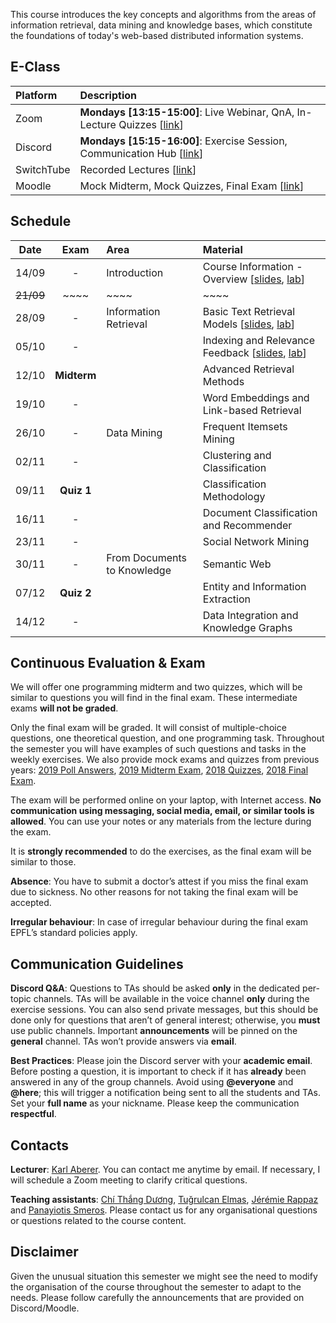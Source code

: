  This course introduces the key concepts and algorithms from the areas of information retrieval, data mining and knowledge bases, which constitute the foundations of today's web-based distributed information systems. 

## E-Class

| Platform | Description  |
|:---------|:-----------|
Zoom | **Mondays [13:15-15:00]**: Live Webinar, QnA, In-Lecture Quizzes [[link](https://epfl.zoom.us/j/96988744528)] |
Discord |  **Mondays [15:15-16:00]**: Exercise Session, Communication Hub [[link](https://discord.gg/rQ7cen3)] |
SwitchTube | Recorded Lectures [[link](https://tube.switch.ch/channels/45c71cb4)]|
Moodle | Mock Midterm, Mock Quizzes, Final Exam [[link](https://moodle.epfl.ch/user/view.php?course=4051)]



## Schedule

| Date      | Exam        | Area                        | Material                                                        |
|:---------:|:-----------:|:----------------------------|:----------------------------------------------------------------|
| 14/09     | -           | Introduction                | Course Information - Overview [[slides][1p], [lab][1l]]         |
| ~~21/09~~ | ~~~~        | ~~~~                        | ~~~~                                                            |
| 28/09     | -           | Information Retrieval       | Basic Text Retrieval Models [[slides][2p], [lab][2l]]           |
| 05/10     | -           |                             | Indexing and Relevance Feedback [[slides][3p], [lab][3l]]       |
| 12/10     | **Midterm** |                             | Advanced Retrieval Methods <!--[[slides][4p], [lab][4l]]--> |
| 19/10     | -           |                             | Word Embeddings and Link-based Retrieval <!--[[slides][5p], [lab][5l]]--> |
| 26/10     | -           | Data Mining                 | Frequent Itemsets Mining <!--[[slides][6p], [lab][6l]]--> |
| 02/11     | -           |                             | Clustering and Classification <!--[[slides][7p], [lab][7l]]--> |
| 09/11     | **Quiz 1**  |                             | Classification Methodology <!--[[slides][8p], [lab][8l]]--> |
| 16/11     | -           |                             | Document Classification and Recommender <!--[[slides][9p], [lab][9l]]--> |
| 23/11     | -           |                             | Social Network Mining <!--[[slides][10p], [lab][10l]]--> |
| 30/11     | -           | From Documents to Knowledge | Semantic Web <!--[[slides][11p], [lab][11l]]--> |
| 07/12     | **Quiz 2**  |                             | Entity and Information Extraction <!--[[slides][12p], [lab][12l]]--> |
| 14/12     | -           |                             | Data Integration and Knowledge Graphs <!--[[slides][13p], [lab][13l]]--> |


## Continuous Evaluation & Exam

We will offer one programming midterm and two quizzes, which will be similar to questions you will find in the final exam. These intermediate exams **will not be graded**.

Only the final exam will be graded. It will consist of multiple-choice questions, one theoretical question, and one programming task. Throughout the semester you will have examples of such questions and tasks in the weekly exercises. We also provide mock exams and quizzes from previous years:
[2019 Poll Answers](https://github.com/LSIR/DIS/blob/master/Extras/2019-Polls), [2019 Midterm Exam](https://github.com/LSIR/DIS/blob/master/Extras/2019-Midterm), [2018 Quizzes](https://github.com/LSIR/DIS/blob/master/Extras/2018-Quizzes), [2018 Final Exam](https://github.com/LSIR/DIS/blob/master/Extras/2018-Final).


The exam will be performed online on your laptop, with Internet access. **No communication using messaging, social media, email, or similar tools is allowed**. You can use your notes or any materials from the lecture during the exam.

It is **strongly recommended** to do the exercises, as the final exam will be similar to those.

**Absence**: You have to submit a doctor’s attest if you miss the final exam due to sickness. No other reasons for not taking the final exam will be accepted. 

**Irregular behaviour**: In case of irregular behaviour during the final exam EPFL’s standard policies apply.


## Communication Guidelines

**Discord Q&A**: Questions to TAs should be asked **only** in the dedicated per-topic channels. TAs will be available in the voice channel **only** during the exercise sessions. You can also send private messages, but this should be done only for questions that aren’t of general interest; otherwise, you **must** use public channels. Important **announcements** will be pinned on the **general** channel. TAs won’t provide answers via **email**.

**Best Practices**: Please join the Discord server with your **academic email**. Before posting a question, it is important to check if it has **already** been answered in any of the group channels. Avoid using **@everyone** and **@here**; this will trigger a notification being sent to all the students and TAs. Set your **full name** as your nickname. Please keep the communication **respectful**.


## Contacts

**Lecturer**: [Karl Aberer](http://lsir.epfl.ch/aberer).
You can contact me anytime by email. If necessary, I will schedule a Zoom meeting to clarify critical questions.

**Teaching assistants**: [Chí Thắng Dương](https://people.epfl.ch/thang.duong), [Tuğrulcan Elmas](https://people.epfl.ch/tugrulcan.elmas), [Jérémie Rappaz](https://people.epfl.ch/jeremie.rappaz) and [Panayiotis Smeros](https://people.epfl.ch/panayiotis.smeros).
Please contact us for any organisational questions or questions related to the course content.

## Disclaimer

Given the unusual situation this semester we might see the need to modify the organisation of the course throughout the semester to adapt to the needs. Please follow carefully the announcements that are provided on Discord/Moodle.


[1p]:https://github.com/LSIR/DIS/blob/master/Lectures/week%201
[2p]:https://github.com/LSIR/DIS/blob/master/Lectures/week%202
[3p]:https://github.com/LSIR/DIS/blob/master/Lectures/week%203
[4p]:https://github.com/LSIR/DIS/blob/master/Lectures/week%204
[5p]:https://github.com/LSIR/DIS/blob/master/Lectures/week%205
[6p]:https://github.com/LSIR/DIS/blob/master/Lectures/week%206
[7p]:https://github.com/LSIR/DIS/blob/master/Lectures/week%207
[8p]:https://github.com/LSIR/DIS/blob/master/Lectures/week%208
[9p]:https://github.com/LSIR/DIS/blob/master/Lectures/week%209
[10p]:https://github.com/LSIR/DIS/blob/master/Lectures/week%2010
[11p]:https://github.com/LSIR/DIS/blob/master/Lectures/week%2011
[12p]:https://github.com/LSIR/DIS/blob/master/Lectures/week%2012
[13p]:https://github.com/LSIR/DIS/blob/master/Lectures/week%2013

[1l]:https://github.com/LSIR/DIS/blob/master/Exercises/week%201
[2l]:https://github.com/LSIR/DIS/blob/master/Exercises/week%202
[3l]:https://github.com/LSIR/DIS/blob/master/Exercises/week%203
[4l]:https://github.com/LSIR/DIS/blob/master/Exercises/week%204
[5l]:https://github.com/LSIR/DIS/blob/master/Exercises/week%205
[6l]:https://github.com/LSIR/DIS/blob/master/Exercises/week%206
[7l]:https://github.com/LSIR/DIS/blob/master/Exercises/week%207
[8l]:https://github.com/LSIR/DIS/blob/master/Exercises/week%208
[9l]:https://github.com/LSIR/DIS/blob/master/Exercises/week%209
[10l]:https://github.com/LSIR/DIS/blob/master/Exercises/week%2010
[11l]:https://github.com/LSIR/DIS/blob/master/Exercises/week%2011
[12l]:https://github.com/LSIR/DIS/blob/master/Exercises/week%2012
[13l]:https://github.com/LSIR/DIS/blob/master/Exercises/week%2013
